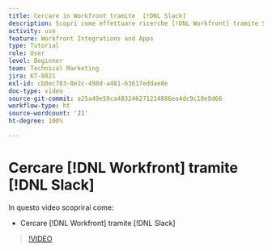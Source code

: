 ```yaml
---
title: Cercare in Workfront tramite  [!DNL Slack]
description: Scopri come effettuare ricerche [!DNL Workfront] tramite Slack
activity: use
feature: Workfront Integrations and Apps
type: Tutorial
role: User
level: Beginner
team: Technical Marketing
jira: KT-8821
exl-id: cb0ec783-0e2c-498d-a481-63617eddae8e
doc-type: video
source-git-commit: a25a49e59ca483246271214886ea4dc9c10e8d66
workflow-type: ht
source-wordcount: '21'
ht-degree: 100%

---
```


# Cercare [!DNL Workfront] tramite [!DNL Slack]

In questo video scoprirai come:

* Cercare [!DNL Workfront] tramite [!DNL Slack]

>[!VIDEO](https://video.tv.adobe.com/v/335121/?quality=12&learn=on)

